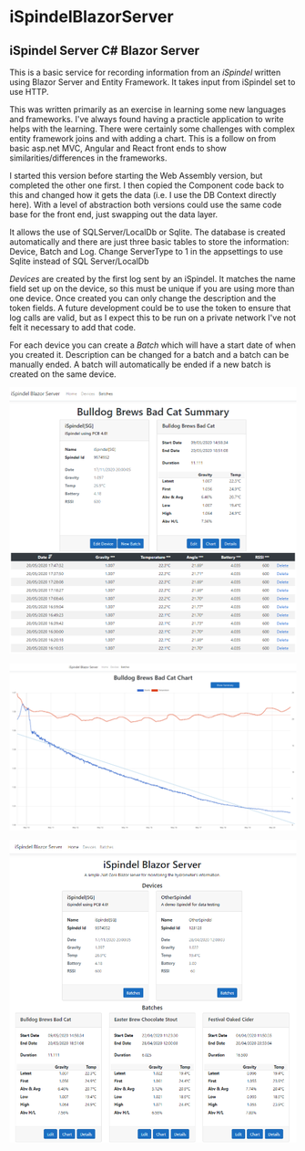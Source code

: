 # iSpindelBlazorServer
## iSpindel Server C# Blazor Server

This is a basic service for recording information from an *iSpindel* written using Blazor Server and Entity Framework.
It takes input from iSpindel set to use HTTP.

This was written primarily as an exercise in learning some new languages and frameworks.
I've always found having a practicle application to write helps with the learning.
There were certainly some challenges with complex entity framework joins and with adding a chart.
This is a follow on from basic asp.net MVC, Angular and React front ends to show similarities/differences in the frameworks.

I started this version before starting the Web Assembly version, but completed the other one first.
I then copied the Component code back to this and changed how it gets the data (i.e. I use the DB Context directly here).
With a level of abstraction both versions could use the same code base for the front end, just swapping out the data layer.

It allows the use of SQLServer/LocalDb or Sqlite.
The database is created automatically and there are just three basic tables to store the information: Device, Batch and Log.
Change ServerType to 1 in the appsettings to use Sqlite instead of SQL Server/LocalDb

*Devices* are created by the first log sent by an iSpindel.
It matches the name field set up on the device, so this must be unique if you are using more than one device.
Once created you can only change the description and the token fields.
A future development could be to use the token to ensure that log calls are valid,
but as I expect this to be run on a private network I've not felt it necessary to add that code.

For each device you can create a *Batch* which will have a start date of when you created it.
Description can be changed for a batch and a batch can be manually ended.
A batch will automatically be ended if a new batch is created on the same device.

 ![Batch Detail Image](wwwroot/images/ExampleBatchDetail.png)
 
 ![Batch Detail Image](wwwroot/images/ExampleBatchChart.png)
 
 ![Home Page Image](wwwroot/images/ExampleHomePage.png)
